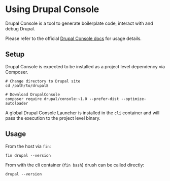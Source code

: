 # Using Drupal Console

Drupal Console is a tool to generate boilerplate code, interact with and debug Drupal.

Please refer to the official [Drupal Console docs](https://docs.drupalconsole.com/en/index.html) for usage details.

## Setup

Drupal Console is expected to be installed as a project level dependency via Composer.

```
# Change directory to Drupal site
cd /path/to/drupal8

# Download DrupalConsole
composer require drupal/console:~1.0 --prefer-dist --optimize-autoloader
```

A global Drupal Console Launcher is installed in the `cli` container and will pass the execution to the project level binary.

## Usage 

From the host via `fin`:

```
fin drupal --version
```

From with the cli container (`fin bash`) drush can be called directly:

```
drupal --version
```
